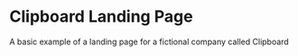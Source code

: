 # Clipboard Landing Page

A basic example of a landing page for a fictional company called Clipboard